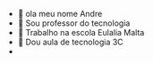 - 👋 ola meu nome Andre
- 👀 Sou professor do tecnologia
- 🌱 Trabalho na escola Eulalia Malta
- 💞️ Dou aula de tecnologia 3C
-

<!---
andreluizmoraes/andreluizmoraes is a ✨ special ✨ repository because its `README.md` (this file) appears on your GitHub profile.
You can click the Preview link to take a look at your changes.
--->

